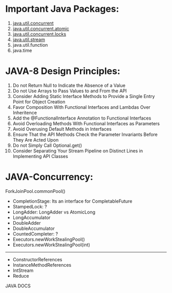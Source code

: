 Important Java Packages:
========================
1. [java.util.concurrent](https://github.com/siripuramjagadishraj1/5.DesingPatternsJava8/tree/master/src/javas/concurrent)
2. [java.util.concurrent.atomic](https://github.com/siripuramjagadishraj1/5.DesingPatternsJava8/tree/master/src/javas/concurrent/atomic)
3. [java.util.concurrent.locks](https://github.com/siripuramjagadishraj1/5.DesingPatternsJava8/tree/master/src/javas/concurrent/lock)
4. [java.util.stream](https://github.com/siripuramjagadishraj1/5.DesingPatternsJava8/tree/master/src/javas/concurrent/streams)
5. java.util.function
6. java.time


JAVA-8 Design Principles:
=========================
1. Do not Return Null to Indicate the Absence of a Value
2. Do not Use Arrays to Pass Values to and From the API 
3. Consider Adding Static Interface Methods to Provide a Single Entry Point for Object Creation
4. Favor Composition With Functional Interfaces and Lambdas Over Inheritence
5. Add the @FunctionalInterface Annotation to Functional Interfaces
6. Avoid Overloading Methods With Functional Interfaces as Parameters
7. Avoid Overusing Default Methods in Interfaces
8. Ensure That the API Methods Check the Parameter Invariants Before They Are Acted Upon
9. Do not Simply Call Optional.get()
10. Consider Separating Your Stream Pipeline on Distinct Lines in Implementing API Classes




JAVA-Concurrency:
=================
ForkJoinPool.commonPool()

* CompletionStage: Its an interface for CompletableFuture
* StampedLock:     ?
* LongAdder: 		LongAdder vs AtomicLong
* LongAccumulator
* DoubleAdder
* DoubleAccumulator
* CountedCompleter:	?
* Executors.newWorkStealingPool()
* Executors.newWorkStealingPool(int)
-----
* ConstructorReferences
* InstanceMethodReferences
* IntStream
* Reduce

JAVA DOCS


